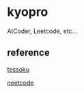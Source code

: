 # kyopro
AtCoder, Leetcode, etc...

## reference

[tessoku](https://github.com/E869120/kyopro-tessoku)

[neetcode](https://neetcode.io/practice)
